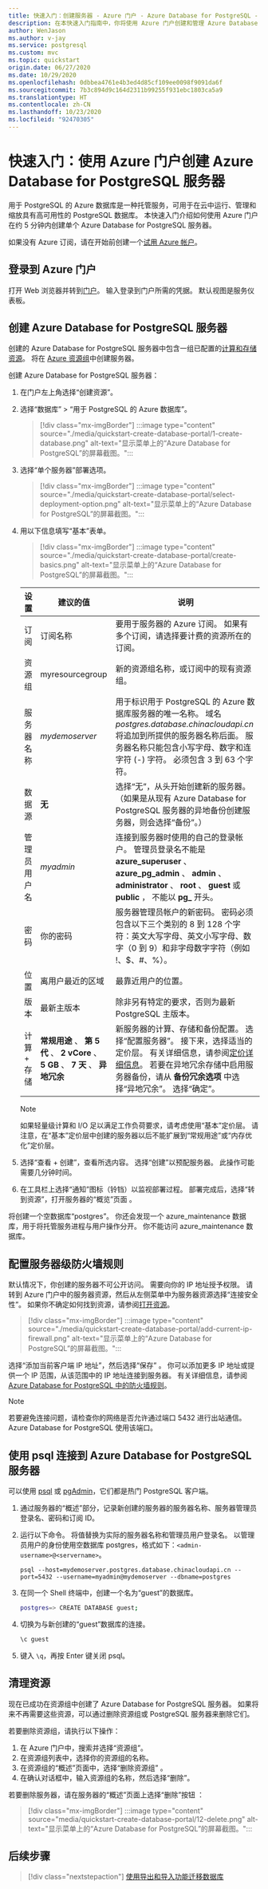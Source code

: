```yaml
---
title: 快速入门：创建服务器 - Azure 门户 - Azure Database for PostgreSQL - 单个服务器
description: 在本快速入门指南中，你将使用 Azure 门户创建和管理 Azure Database for PostgreSQL 服务器。
author: WenJason
ms.author: v-jay
ms.service: postgresql
ms.custom: mvc
ms.topic: quickstart
origin.date: 06/27/2020
ms.date: 10/29/2020
ms.openlocfilehash: 0dbbea4761e4b3ed4d85cf109ee0098f9091da6f
ms.sourcegitcommit: 7b3c894d9c164d2311b99255f931ebc1803ca5a9
ms.translationtype: HT
ms.contentlocale: zh-CN
ms.lasthandoff: 10/23/2020
ms.locfileid: "92470305"
---
```

# <a name="quickstart-create-an-azure-database-for-postgresql-server-by-using-the-azure-portal"></a>快速入门：使用 Azure 门户创建 Azure Database for PostgreSQL 服务器

用于 PostgreSQL 的 Azure 数据库是一种托管服务，可用于在云中运行、管理和缩放具有高可用性的 PostgreSQL 数据库。 本快速入门介绍如何使用 Azure 门户在约 5 分钟内创建单个 Azure Database for PostgreSQL 服务器。

如果没有 Azure 订阅，请在开始前创建一个[试用 Azure 帐户](https://www.azure.cn/zh-cn/pricing/1rmb-trial-full/?form-type=identityauth)。

## <a name="sign-in-to-the-azure-portal"></a>登录到 Azure 门户
打开 Web 浏览器并转到[门户](https://portal.azure.cn/)。 输入登录到门户所需的凭据。 默认视图是服务仪表板。

## <a name="create-an-azure-database-for-postgresql-server"></a>创建 Azure Database for PostgreSQL 服务器

创建的 Azure Database for PostgreSQL 服务器中包含一组已配置的[计算和存储资源](./concepts-pricing-tiers.md)。 将在 [Azure 资源组](../azure-resource-manager/management/overview.md)中创建服务器。

创建 Azure Database for PostgreSQL 服务器：

1. 在门户左上角选择“创建资源”。

2. 选择“数据库” > “用于 PostgreSQL 的 Azure 数据库”。

   > [!div class="mx-imgBorder"]
   > :::image type="content" source="./media/quickstart-create-database-portal/1-create-database.png" alt-text="显示菜单上的“Azure Database for PostgreSQL”的屏幕截图。":::

3. 选择“单个服务器”部署选项。

   > [!div class="mx-imgBorder"]
   > :::image type="content" source="./media/quickstart-create-database-portal/select-deployment-option.png" alt-text="显示菜单上的“Azure Database for PostgreSQL”的屏幕截图。":::

4. 用以下信息填写“基本”表单。

   > [!div class="mx-imgBorder"]
   > :::image type="content" source="./media/quickstart-create-database-portal/create-basics.png" alt-text="显示菜单上的“Azure Database for PostgreSQL”的屏幕截图。":::

   设置|建议的值|说明
   ---|---|---
   订阅|订阅名称|要用于服务器的 Azure 订阅。 如果有多个订阅，请选择要计费的资源所在的订阅。
   资源组|myresourcegroup| 新的资源组名称，或订阅中的现有资源组。
   服务器名称 |*mydemoserver*|用于标识用于 PostgreSQL 的 Azure 数据库服务器的唯一名称。 域名 *postgres.database.chinacloudapi.cn* 将追加到所提供的服务器名称后面。 服务器名称只能包含小写字母、数字和连字符 (-) 字符。 必须包含 3 到 63 个字符。
   数据源 | **无** | 选择“无”，从头开始创建新的服务器。 （如果是从现有 Azure Database for PostgreSQL 服务器的异地备份创建服务器，则会选择“备份”。）
   管理员用户名 |*myadmin*| 连接到服务器时使用的自己的登录帐户。 管理员登录名不能是 **azure_superuser** 、 **azure_pg_admin** 、 **admin** 、 **administrator** 、 **root** 、 **guest** 或 **public** ， 不能以 **pg_** 开头。
   密码 |你的密码| 服务器管理员帐户的新密码。 密码必须包含以下三个类别的 8 到 128 个字符：英文大写字母、英文小写字母、数字（0 到 9）和非字母数字字符（例如 !、$、#、%）。
   位置|离用户最近的区域| 最靠近用户的位置。
   版本|最新主版本| 除非另有特定的要求，否则为最新 PostgreSQL 主版本。
   计算 + 存储 | **常规用途** 、 **第 5 代** 、 **2 vCore** 、 **5 GB** 、 **7 天** 、 **异地冗余** | 新服务器的计算、存储和备份配置。 选择“配置服务器”。 接下来，选择适当的定价层。 有关详细信息，请参阅[定价详细信息](https://azure.cn/pricing/details/postgresql/server/)。 若要在异地冗余存储中启用服务器备份，请从 **备份冗余选项** 中选择“异地冗余”。 选择“确定”。

   > [!NOTE]
   > 如果轻量级计算和 I/O 足以满足工作负荷要求，请考虑使用“基本”定价层。 请注意，在“基本”定价层中创建的服务器以后不能扩展到“常规用途”或“内存优化”定价层。 
   
5. 选择“查看 + 创建”，查看所选内容。 选择“创建”以预配服务器。 此操作可能需要几分钟时间。

6. 在工具栏上选择“通知”图标（铃铛）以监视部署过程。 部署完成后，选择“转到资源”，打开服务器的“概览”页面 。

将创建一个空数据库“postgres”。 你还会发现一个 azure_maintenance 数据库，用于将托管服务进程与用户操作分开。 你不能访问 azure_maintenance 数据库。

## <a name="configure-a-server-level-firewall-rule"></a>配置服务器级防火墙规则
默认情况下，你创建的服务器不可公开访问。 需要向你的 IP 地址授予权限。 请转到 Azure 门户中的服务器资源，然后从左侧菜单中为服务器资源选择“连接安全性”。 如果你不确定如何找到资源，请参阅[打开资源](/azure-resource-manager/management/manage-resources-portal#open-resources)。

> [!div class="mx-imgBorder"]
> :::image type="content" source="./media/quickstart-create-database-portal/add-current-ip-firewall.png" alt-text="显示菜单上的“Azure Database for PostgreSQL”的屏幕截图。":::
  
选择“添加当前客户端 IP 地址”，然后选择“保存” 。 你可以添加更多 IP 地址或提供一个 IP 范围，从该范围中的 IP 地址连接到服务器。 有关详细信息，请参阅 [Azure Database for PostgreSQL 中的防火墙规则](./concepts-firewall-rules.md)。
   
> [!NOTE]
> 若要避免连接问题，请检查你的网络是否允许通过端口 5432 进行出站通信。 Azure Database for PostgreSQL 使用该端口。  

## <a name="connect-to-azure-database-for-postgresql-server-by-using-psql"></a>使用 psql 连接到 Azure Database for PostgreSQL 服务器

可以使用 [psql](http://postgresguide.com/utilities/psql.html) 或 [pgAdmin](https://www.pgadmin.org/docs/pgadmin4/latest/connecting.html)，它们都是热门 PostgreSQL 客户端。 

1. 通过服务器的“概述”部分，记录新创建的服务器的服务器名称、服务器管理员登录名、密码和订阅 ID。

3. 运行以下命令。 将值替换为实际的服务器名称和管理员用户登录名。 以管理员用户的身份使用空数据库 postgres，格式如下：`<admin-username>@<servername>`。

   ```azurecli
   psql --host=mydemoserver.postgres.database.chinacloudapi.cn --port=5432 --username=myadmin@mydemoserver --dbname=postgres
   ```
4. 在同一个 Shell 终端中，创建一个名为“guest”的数据库。

   ```bash
   postgres=> CREATE DATABASE guest;
   ```

5. 切换为与新创建的“guest”数据库的连接。

   ```bash
   \c guest
   ```
6. 键入 `\q`，再按 Enter 键关闭 psql。 

## <a name="clean-up-resources"></a>清理资源
现在已成功在资源组中创建了 Azure Database for PostgreSQL 服务器。 如果将来不再需要这些资源，可以通过删除资源组或 PostgreSQL 服务器来删除它们。 

若要删除资源组，请执行以下操作：

1. 在 Azure 门户中，搜索并选择“资源组”。 
2. 在资源组列表中，选择你的资源组的名称。
3. 在资源组的“概述”页面中，选择“删除资源组” 。
4. 在确认对话框中，输入资源组的名称，然后选择“删除”。

若要删除服务器，请在服务器的“概述”页面上选择“删除”按钮 ：

> [!div class="mx-imgBorder"]
> :::image type="content" source="media/quickstart-create-database-portal/12-delete.png" alt-text="显示菜单上的“Azure Database for PostgreSQL”的屏幕截图。":::

## <a name="next-steps"></a>后续步骤
> [!div class="nextstepaction"]
> [使用导出和导入功能迁移数据库](./howto-migrate-using-export-and-import.md)
